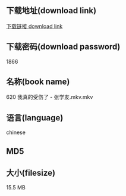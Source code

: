 ## 下载地址(download link)
[下载链接 download link](https://voluble-croquembouche-d321dc.netlify.app/?s=620+%E6%88%91%E7%9C%9F%E7%9A%84%E5%8F%97%E4%BC%A4%E4%BA%86+-+%E5%BC%A0%E5%AD%A6%E5%8F%8B.mkv)

## 下载密码(download password)
1866

## 名称(book name)
620 我真的受伤了 - 张学友.mkv.mkv

## 语言(language)
chinese

## MD5


## 大小(filesize)
15.5 MB
